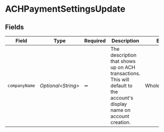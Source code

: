 # ACHPaymentSettingsUpdate


## Fields

| Field                                                                                                                   | Type                                                                                                                    | Required                                                                                                                | Description                                                                                                             | Example                                                                                                                 |
| ----------------------------------------------------------------------------------------------------------------------- | ----------------------------------------------------------------------------------------------------------------------- | ----------------------------------------------------------------------------------------------------------------------- | ----------------------------------------------------------------------------------------------------------------------- | ----------------------------------------------------------------------------------------------------------------------- |
| `companyName`                                                                                                           | *Optional\<String>*                                                                                                     | :heavy_minus_sign:                                                                                                      | The description that shows up on ACH transactions. This will default to the account's display name on account creation. | WholeBodyFitness                                                                                                        |